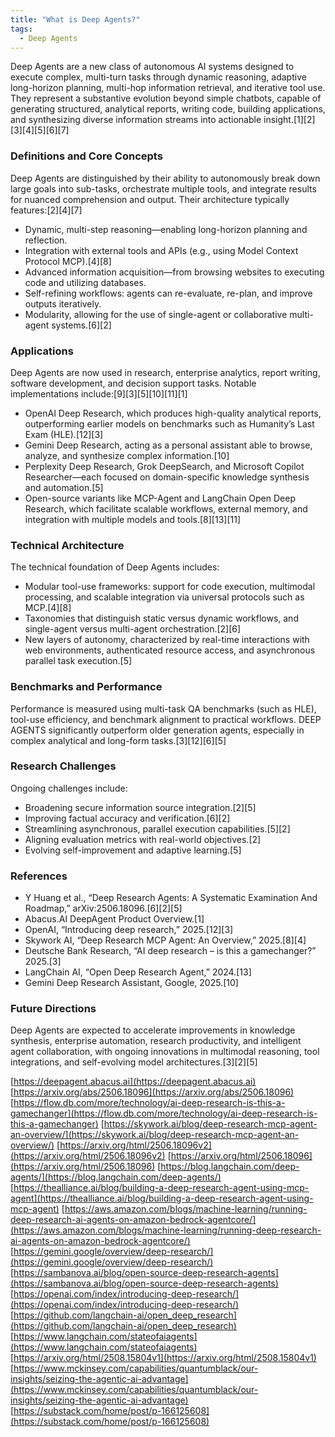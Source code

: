 ```yaml
---
title: "What is Deep Agents?"
tags:
  - Deep Agents
---
```


Deep Agents are a new class of autonomous AI systems designed to execute complex, multi-turn tasks through dynamic reasoning, adaptive long-horizon planning, multi-hop information retrieval, and iterative tool use. They represent a substantive evolution beyond simple chatbots, capable of generating structured, analytical reports, writing code, building applications, and synthesizing diverse information streams into actionable insight.[1][2][3][4][5][6][7]

### Definitions and Core Concepts

Deep Agents are distinguished by their ability to autonomously break down large goals into sub-tasks, orchestrate multiple tools, and integrate results for nuanced comprehension and output. Their architecture typically features:[2][4][7]

- Dynamic, multi-step reasoning—enabling long-horizon planning and reflection.
- Integration with external tools and APIs (e.g., using Model Context Protocol MCP).[4][8]
- Advanced information acquisition—from browsing websites to executing code and utilizing databases.
- Self-refining workflows: agents can re-evaluate, re-plan, and improve outputs iteratively.
- Modularity, allowing for the use of single-agent or collaborative multi-agent systems.[6][2]

### Applications

Deep Agents are now used in research, enterprise analytics, report writing, software development, and decision support tasks. Notable implementations include:[9][3][5][10][11][1]

- OpenAI Deep Research, which produces high-quality analytical reports, outperforming earlier models on benchmarks such as Humanity’s Last Exam (HLE).[12][3]
- Gemini Deep Research, acting as a personal assistant able to browse, analyze, and synthesize complex information.[10]
- Perplexity Deep Research, Grok DeepSearch, and Microsoft Copilot Researcher—each focused on domain-specific knowledge synthesis and automation.[5]
- Open-source variants like MCP-Agent and LangChain Open Deep Research, which facilitate scalable workflows, external memory, and integration with multiple models and tools.[8][13][11]

### Technical Architecture

The technical foundation of Deep Agents includes:

- Modular tool-use frameworks: support for code execution, multimodal processing, and scalable integration via universal protocols such as MCP.[4][8]
- Taxonomies that distinguish static versus dynamic workflows, and single-agent versus multi-agent orchestration.[2][6]
- New layers of autonomy, characterized by real-time interactions with web environments, authenticated resource access, and asynchronous parallel task execution.[5]

### Benchmarks and Performance

Performance is measured using multi-task QA benchmarks (such as HLE), tool-use efficiency, and benchmark alignment to practical workflows. DEEP AGENTS significantly outperform older generation agents, especially in complex analytical and long-form tasks.[3][12][6][5]

### Research Challenges

Ongoing challenges include:

- Broadening secure information source integration.[2][5]
- Improving factual accuracy and verification.[6][2]
- Streamlining asynchronous, parallel execution capabilities.[5][2]
- Aligning evaluation metrics with real-world objectives.[2]
- Evolving self-improvement and adaptive learning.[5]

### References

- Y Huang et al., “Deep Research Agents: A Systematic Examination And Roadmap,” arXiv:2506.18096.[6][2][5]
- Abacus.AI DeepAgent Product Overview.[1]
- OpenAI, “Introducing deep research,” 2025.[12][3]
- Skywork AI, “Deep Research MCP Agent: An Overview,” 2025.[8][4]
- Deutsche Bank Research, “AI deep research – is this a gamechanger?” 2025.[3]
- LangChain AI, “Open Deep Research Agent,” 2024.[13]
- Gemini Deep Research Assistant, Google, 2025.[10]

### Future Directions

Deep Agents are expected to accelerate improvements in knowledge synthesis, enterprise automation, research productivity, and intelligent agent collaboration, with ongoing innovations in multimodal reasoning, tool integrations, and self-evolving model architectures.[3][2][5]

[https://deepagent.abacus.ai](https://deepagent.abacus.ai)
[https://arxiv.org/abs/2506.18096](https://arxiv.org/abs/2506.18096)
[https://flow.db.com/more/technology/ai-deep-research-is-this-a-gamechanger](https://flow.db.com/more/technology/ai-deep-research-is-this-a-gamechanger)
[https://skywork.ai/blog/deep-research-mcp-agent-an-overview/](https://skywork.ai/blog/deep-research-mcp-agent-an-overview/)
[https://arxiv.org/html/2506.18096v2](https://arxiv.org/html/2506.18096v2)
[https://arxiv.org/html/2506.18096](https://arxiv.org/html/2506.18096)
[https://blog.langchain.com/deep-agents/](https://blog.langchain.com/deep-agents/)
[https://thealliance.ai/blog/building-a-deep-research-agent-using-mcp-agent](https://thealliance.ai/blog/building-a-deep-research-agent-using-mcp-agent)
[https://aws.amazon.com/blogs/machine-learning/running-deep-research-ai-agents-on-amazon-bedrock-agentcore/](https://aws.amazon.com/blogs/machine-learning/running-deep-research-ai-agents-on-amazon-bedrock-agentcore/)
[https://gemini.google/overview/deep-research/](https://gemini.google/overview/deep-research/)
[https://sambanova.ai/blog/open-source-deep-research-agents](https://sambanova.ai/blog/open-source-deep-research-agents)
[https://openai.com/index/introducing-deep-research/](https://openai.com/index/introducing-deep-research/)
[https://github.com/langchain-ai/open_deep_research](https://github.com/langchain-ai/open_deep_research)
[https://www.langchain.com/stateofaiagents](https://www.langchain.com/stateofaiagents)
[https://arxiv.org/html/2508.15804v1](https://arxiv.org/html/2508.15804v1)
[https://www.mckinsey.com/capabilities/quantumblack/our-insights/seizing-the-agentic-ai-advantage](https://www.mckinsey.com/capabilities/quantumblack/our-insights/seizing-the-agentic-ai-advantage)
[https://substack.com/home/post/p-166125608](https://substack.com/home/post/p-166125608)
